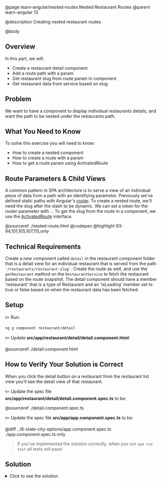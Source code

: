 @page learn-angular/nested-routes Nested Restaurant Routes
@parent learn-angular 13

@description Creating nested restaurant routes

@body

## Overview

In this part, we will:

- Create a restaurant detail component
- Add a route path with a param
- Get restaurant slug from route param in component
- Get restaurant data from service based on slug

## Problem

We want to have a component to display individual restaurants details, and want the path to be nested under the restaurants path.

## What You Need to Know

To solve this exercise you will need to know:

- How to create a nested component
- How to create a route with a param
- How to get a route param using ActivatedRoute

## Route Parameters & Child Views

A common pattern in SPA architecture is to serve a view of an individual piece of data from a path with an identifying parameter. Previously we've defined static paths with Angular's <a href="https://angular.io/guide/router" >router</a>. To create a nested route, we'll need the slug after the slash to be dynamic. We can set a token for the router parameter with `:`. To get the slug from the route in a component, we use the <a href="https://angular.io/api/router/ActivatedRoute" >ActivatedRoute</a> interface.

@sourceref ./nested-route.html
@codepen
@highlight 93-94,101,105,107,115,only

## Technical Requirements

Create a new component called `detail` in the restaurant component folder that is a detail view for an individual restaurant that is served from the path `'/restaurants/restaurant-slug'`. Create the route as well, and use the `getRestaurant` method on the `RestaurantService` to fetch the restaurant based on the route snapshot. The detail component should have a member 'restaurant' that is a type of Restaurant and an 'isLoading' member set to true or false based on when the restaurant data has been fetched.

## Setup

✏️ Run:

```bash
ng g component restaurant/detail
```

✏️ Update **src/app/restaurant/detail/detail.component.html**:

@sourceref ./detail.component.html

## How to Verify Your Solution is Correct

When you click the detail button on a restaurant from the restaurant list view you'll see the detail view of that restaurant.

✏️ Update the spec file **src/app/restaurant/detail/detail.component.spec.ts** to be:

@sourceref ./detail.component.spec.ts

✏️ Update the spec file **src/app/app.component.spec.ts** to be:

@diff ../8-state-city-options/app.component.spec.ts ./app.component.spec.ts only

> If you've implemented the solution correctly, when you run `npm run test` all tests will pass!

## Solution

<details>
<summary>Click to see the solution</summary>
✏️ Update **src/app/app-routing.module.ts**

@diff ../4-adding-routing/app-routing.module.ts ./app-routing.module.ts

✏️ Update **src/app/restaurant/detail/detail.component.ts**

@diff ./detail.component-starter.ts ./detail.component.ts

</details>
